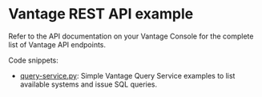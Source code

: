 # Vantage REST API example

Refer to the API documentation on your Vantage Console for the complete list of Vantage API endpoints.

Code snippets:
- [query-service.py](./query-service.py): Simple Vantage Query Service examples to list available systems and issue SQL queries.
